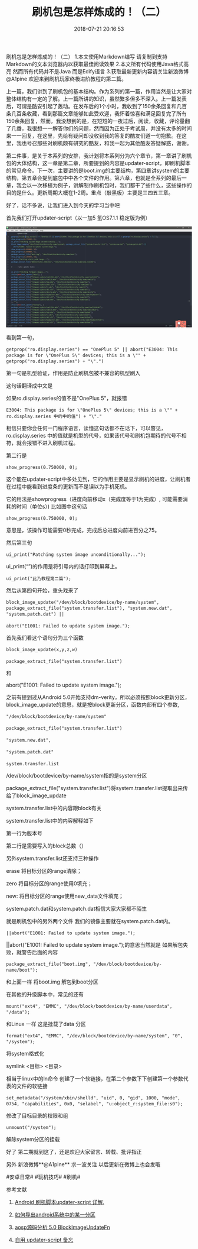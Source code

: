 ﻿---
title: 刷机包是怎样炼成的！（二）
date: 2018-07-21 20:16:53
tags: [Android开发,Android,安卓,刷机,玩机指南]
categories: AndroidRom开发
---
刷机包是怎样炼成的！（二）
1.本文使用Markdown编写 请复制到支持Markdown的文本浏览器内以获取最佳阅读效果
2.本文所有代码使用Java格式高亮 然而所有代码并不是Java 而是Edify语言
3.获取最新更新内容请关注新浪微博@A1pine
欢迎来到刷机玩家终极进阶教程的第二篇。

上一篇，我们讲到了刷机包的基本结构。作为系列的第一篇，作用当然是让大家对整体结构有一定的了解。上一篇所讲的知识，虽然繁多但多不深入。上一篇发表后，可谓是酷安引起了轰动。在发布后的1个小时，我收到了150余条回复和几百条几百条收藏，看到那篇文章能够如此受欢迎，我怀着惊喜和满足回复完了所有150余条回复，然而，我没想到的是，在短短的一夜过后，阅读，收藏，评论量翻了几番，我很想一一解答你们的问题，然而因为正处于考试周，并没有太多的时间来一一回复，在这里，先给有疑问却没收到我的答复的酷友们道一句抱歉。在这里，我也号召那些对刷机颇有研究的酷友，和我一起为其他酷友答疑解惑，谢谢。

第二件事，是关于本系列的安排，我计划将本系列分为六个章节，第一章讲了刷机包的大体结构，这一章是第二章，所要提到的内容是updater-script，即刷机脚本的常见命令。下一次，主要讲的是boot.img的主要结构，第四章讲system的主要结构，第五章会提到底包中中各个文件的作用。第六章，也就是全系列的最后一章，我会以一次移植为例子，讲解制作刷机包时，我们都干了些什么，这些操作的目的是什么。更新周期大概在1-2周。重点（敲黑板）主要是三四五三章。

好了，话不多说，让我们进入到今天的学习当中吧

首先我们打开updater-script（以一加5 氢OS7.1.1 稳定版为例）

![](/images/the_way_to_an_android_rom_2/the_way_to_an_android_rom_2.1.jpg)

看到第一句，
```edify
getprop("ro.display.series") == "OnePlus 5" || abort("E3004: This package is for \"OnePlus 5\" devices; this is a \"" + getprop("ro.display.series") + "\".")
```

第一句是机型验证，作用是防止刷机包被不兼容的机型刷入

这句话翻译成中文是

如果ro.display.series的值不是"OnePlus 5"，就报错

```edify
E3004: This package is for \"OnePlus 5\" devices; this is a \"" + ro.display.series 中的中的值") + "\"."
```
<!-- more --> 
相信只要你会任何一门程序语言，读懂这句话都不在话下，可以瞥见，ro.display.series 中的值就是机型的代号，如果该代号和刷机包期待的代号不相符，就会报错不进入刷机过程。

第二行是 
```edify
show_progress(0.750000, 0);
```
这个能在updater-script中多处见到，它的作用主要是显示刷机的进度，让刷机者在过程中能看到进度条的更新而不是误以为手机死机。

它的用法是showprogress（进度向前移动x（完成度等于1为完成）, 可能需要消耗的时间（单位s）) 比如图中这句话

```edify
show_progress(0.750000, 0);
```

意思是，该操作可能需要0秒完成，完成后总进度向前进百分之75。

然后第三句

```edify
ui_print("Patching system image unconditionally...");
```

ui_print(“”)的作用是将引号内的话打印到屏幕上。

```edify
ui_print("此乃教程第二篇");
```

然后从第四句开始，重头戏来了

```edify
block_image_update("/dev/block/bootdevice/by-name/system", package_extract_file("system.transfer.list"), "system.new.dat", "system.patch.dat") ||

abort("E1001: Failed to update system image.");
```

首先我们看这个语句分为三个函数

```edify
block_image_update(x,y,z,w)

package_extract_file("system.transfer.list")

```

和

abort("E1001: Failed to update system image.");

之前有提到过从Android 5.0开始支持dm-verity，所以必须按照block更新分区，block_image_update的意思，就是按block更新分区，函数内部有四个参数,

```edify
"/dev/block/bootdevice/by-name/system"

package_extract_file("system.transfer.list")

"system.new.dat",

"system.patch.dat"

system.transfer.list
```

/dev/block/bootdevice/by-name/system指的是system分区

package_extract_file("system.transfer.list")将system.transfer.list提取出来传给了block_image_update

system.transfer.list中的内容跟block有关

system.transfer.list中的内容解释如下

第一行为版本号

第二行是需要写入的block总数（）

另外system.transfer.list还支持三种操作

erase 将目标分区的range清除；

zero 将目标分区的range使用0填充；

new: 将目标分区的range使用new_data文件填充；

system.patch.dat和system.patch.dat相信大家大家都不陌生

就是刷机包中的另外两个文件 我们的镜像主要就在system.patch.dat内。

```edify
||abort("E1001: Failed to update system image.");
```
||abort("E1001: Failed to update system image.");的意思当然就是 如果解包失败，就警告后面的内容

```edify
package_extract_file("boot.img", "/dev/block/bootdevice/by-name/boot");
```

和上面一样 将boot.img 解包到boot分区

在其他的升级脚本中，常见的还有

```edify
mount("ext4", "EMMC", "/dev/block/bootdevice/by-name/userdata", "/data");
```

和Linux 一样 这是挂载了data 分区

```edify
format("ext4", "EMMC", "/dev/block/bootdevice/by-name/system", "0", "/system");
```

将system格式化

symlink <目标> <目录>

相当于linux中的ln命令 创建了一个软链接，在第二个参数下下创建第一个参数代表的文件的软链接

```edify
set_metadata("/system/xbin/shelld", "uid", 0, "gid", 1000, "mode", 0754, "capabilities", 0x0, "selabel", "u:object_r:system_file:s0");
```

修改了目标目录的权限和组

```edify
unmount("/system");
```

解除system分区的挂载

好了 第二期就到这了，还是欢迎大家留言、转载、批评指正

另外 新浪微博**@A1pine** 求一波关注 以后更新在微博上也会发哦

#安卓日常# #玩机技巧# #刷机#

参考文献

1. [ Android 刷机脚本updater-script 详解. ]( http://zhebk.cn/Android/updater-script.html )

2. [ 如何导出android系统中的某一分区 ]( https://blog.csdn.net/lewif/article/details/49124709 )

3. [ aosp源码分析 5.0 BlockImageUpdateFn ]( https://blog.csdn.net/ly890700/article/details/58696379 )
4. [自用 updater-script 备忘]( https://zhuanlan.zhihu.com/p/23632918 )
